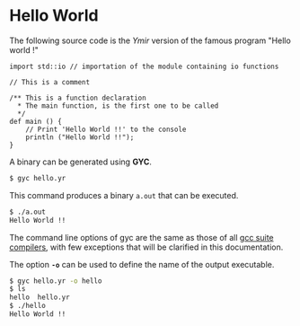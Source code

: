 # Hello World

The following source code is the *Ymir* version of the famous program "Hello world !"

```ymir
import std::io // importation of the module containing io functions

// This is a comment 

/** This is a function declaration
  * The main function, is the first one to be called
  */
def main () {
    // Print 'Hello World !!' to the console
    println ("Hello World !!");
}
```

A binary can be generated using **GYC**.

```bash
$ gyc hello.yr
``` 

This command produces a binary `a.out` that can be executed.

```bash
$ ./a.out
Hello World !!
```

The command line options of gyc are the same as those of all [gcc
suite
compilers](https://gcc.gnu.org/onlinedocs/gcc/Overall-Options.html#Overall-Options),
with few exceptions that will be clarified in this documentation.

The option **`-o`** can be used to define the name of the output executable.

```bash
$ gyc hello.yr -o hello
$ ls
hello  hello.yr
$ ./hello
Hello World !!
```

